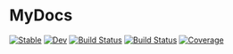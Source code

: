 # MyDocs

[![Stable](https://img.shields.io/badge/docs-stable-blue.svg)](https://YabusameHoulen.github.io/MyDocs.jl/stable/)
[![Dev](https://img.shields.io/badge/docs-dev-blue.svg)](https://YabusameHoulen.github.io/MyDocs.jl/dev/)
[![Build Status](https://github.com/YabusameHoulen/MyDocs.jl/actions/workflows/CI.yml/badge.svg?branch=master)](https://github.com/YabusameHoulen/MyDocs.jl/actions/workflows/CI.yml?query=branch%3Amaster)
[![Build Status](https://app.travis-ci.com/YabusameHoulen/MyDocs.jl.svg?branch=master)](https://app.travis-ci.com/YabusameHoulen/MyDocs.jl)
[![Coverage](https://codecov.io/gh/YabusameHoulen/MyDocs.jl/branch/master/graph/badge.svg)](https://codecov.io/gh/YabusameHoulen/MyDocs.jl)
